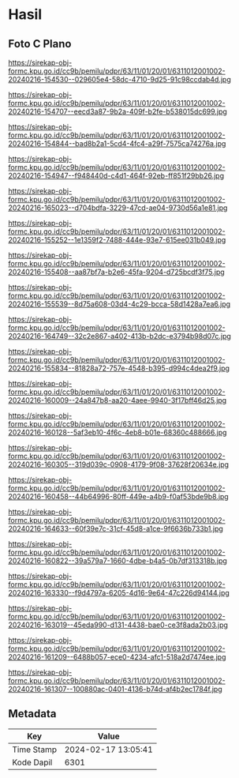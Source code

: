 # Hasil

## Foto C Plano

https://sirekap-obj-formc.kpu.go.id/cc9b/pemilu/pdpr/63/11/01/20/01/6311012001002-20240216-154530--029605e4-58dc-4710-9d25-91c98ccdab4d.jpg

https://sirekap-obj-formc.kpu.go.id/cc9b/pemilu/pdpr/63/11/01/20/01/6311012001002-20240216-154707--eecd3a87-9b2a-409f-b2fe-b538015dc699.jpg

https://sirekap-obj-formc.kpu.go.id/cc9b/pemilu/pdpr/63/11/01/20/01/6311012001002-20240216-154844--bad8b2a1-5cd4-4fc4-a29f-7575ca74276a.jpg

https://sirekap-obj-formc.kpu.go.id/cc9b/pemilu/pdpr/63/11/01/20/01/6311012001002-20240216-154947--f948440d-c4d1-464f-92eb-ff851f29bb26.jpg

https://sirekap-obj-formc.kpu.go.id/cc9b/pemilu/pdpr/63/11/01/20/01/6311012001002-20240216-165023--d704bdfa-3229-47cd-ae04-9730d56a1e81.jpg

https://sirekap-obj-formc.kpu.go.id/cc9b/pemilu/pdpr/63/11/01/20/01/6311012001002-20240216-155252--1e1359f2-7488-444e-93e7-615ee031b049.jpg

https://sirekap-obj-formc.kpu.go.id/cc9b/pemilu/pdpr/63/11/01/20/01/6311012001002-20240216-155408--aa87bf7a-b2e6-45fa-9204-d725bcdf3f75.jpg

https://sirekap-obj-formc.kpu.go.id/cc9b/pemilu/pdpr/63/11/01/20/01/6311012001002-20240216-155539--8d75a608-03d4-4c29-bcca-58d1428a7ea6.jpg

https://sirekap-obj-formc.kpu.go.id/cc9b/pemilu/pdpr/63/11/01/20/01/6311012001002-20240216-164749--32c2e867-a402-413b-b2dc-e3794b98d07c.jpg

https://sirekap-obj-formc.kpu.go.id/cc9b/pemilu/pdpr/63/11/01/20/01/6311012001002-20240216-155834--81828a72-757e-4548-b395-d994c4dea2f9.jpg

https://sirekap-obj-formc.kpu.go.id/cc9b/pemilu/pdpr/63/11/01/20/01/6311012001002-20240216-160009--24a847b8-aa20-4aee-9940-3f17bff46d25.jpg

https://sirekap-obj-formc.kpu.go.id/cc9b/pemilu/pdpr/63/11/01/20/01/6311012001002-20240216-160128--5af3eb10-4f6c-4eb8-b01e-68360c488666.jpg

https://sirekap-obj-formc.kpu.go.id/cc9b/pemilu/pdpr/63/11/01/20/01/6311012001002-20240216-160305--319d039c-0908-4179-9f08-37628f20634e.jpg

https://sirekap-obj-formc.kpu.go.id/cc9b/pemilu/pdpr/63/11/01/20/01/6311012001002-20240216-160458--44b64996-80ff-449e-a4b9-f0af53bde9b8.jpg

https://sirekap-obj-formc.kpu.go.id/cc9b/pemilu/pdpr/63/11/01/20/01/6311012001002-20240216-164633--60f39e7c-31cf-45d8-a1ce-9f6636b733b1.jpg

https://sirekap-obj-formc.kpu.go.id/cc9b/pemilu/pdpr/63/11/01/20/01/6311012001002-20240216-160822--39a579a7-1660-4dbe-b4a5-0b7df313318b.jpg

https://sirekap-obj-formc.kpu.go.id/cc9b/pemilu/pdpr/63/11/01/20/01/6311012001002-20240216-163330--f9d4797a-6205-4d16-9e64-47c226d94144.jpg

https://sirekap-obj-formc.kpu.go.id/cc9b/pemilu/pdpr/63/11/01/20/01/6311012001002-20240216-163019--45eda990-d131-4438-bae0-ce3f8ada2b03.jpg

https://sirekap-obj-formc.kpu.go.id/cc9b/pemilu/pdpr/63/11/01/20/01/6311012001002-20240216-161209--6488b057-ece0-4234-afc1-518a2d7474ee.jpg

https://sirekap-obj-formc.kpu.go.id/cc9b/pemilu/pdpr/63/11/01/20/01/6311012001002-20240216-161307--100880ac-0401-4136-b74d-af4b2ec1784f.jpg


## Metadata

| Key        | Value               |
| ---------- | ------------------- |
| Time Stamp | 2024-02-17 13:05:41 |
| Kode Dapil | 6301                |



